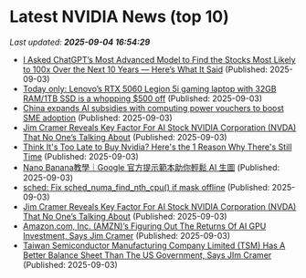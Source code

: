 # Latest NVIDIA News (top 10)
_Last updated: **2025-09-04 16:54:29**_

- [I Asked ChatGPT’s Most Advanced Model to Find the Stocks Most Likely to 100x Over the Next 10 Years — Here’s What It Said](https://www.barchart.com/story/news/34574914/i-asked-chatgpts-most-advanced-model-to-find-the-stocks-most-likely-to-100x-over-the-next-10-years-heres-what-it-said) (Published: 2025-09-03)
- [Today only: Lenovo’s RTX 5060 Legion 5i gaming laptop with 32GB RAM/1TB SSD is a whopping $500 off](http://9to5toys.com/2025/09/03/lenovo-rtx-5060-legion-5i-gaming-laptop-whopping-500-off/) (Published: 2025-09-03)
- [China expands AI subsidies with computing power vouchers to boost SME adoption](https://www.notebookcheck.net/China-expands-AI-subsidies-with-computing-power-vouchers-to-boost-SME-adoption.1104359.0.html) (Published: 2025-09-03)
- [Jim Cramer Reveals Key Factor For AI Stock NVIDIA Corporation (NVDA) That No One’s Talking About](https://biztoc.com/x/fee1990c35bf71f9) (Published: 2025-09-03)
- [Think It's Too Late to Buy Nvidia? Here's the 1 Reason Why There's Still Time](https://biztoc.com/x/5fdce7f2376dad42) (Published: 2025-09-03)
- [Nano Banana教學｜Google 官方提示範本助你輕鬆 AI 生圖](https://hk.news.yahoo.com/nano-banana%E6%95%99%E5%AD%B8%EF%BD%9Cgoogle-%E5%AE%98%E6%96%B9%E6%8F%90%E7%A4%BA%E7%AF%84%E6%9C%AC%E5%8A%A9%E4%BD%A0%E8%BC%95%E9%AC%86-ai-%E7%94%9F%E5%9C%96-162119905.html) (Published: 2025-09-03)
- [sched: Fix sched_numa_find_nth_cpu() if mask offline](https://git.kernel.org/pub/scm/linux/kernel/git/torvalds/linux.git/commit/?id=5ebf512f335053a42482ebff91e46c6dc156bf8c) (Published: 2025-09-03)
- [Jim Cramer Reveals Key Factor For AI Stock NVIDIA Corporation (NVDA) That No One’s Talking About](https://finance.yahoo.com/news/jim-cramer-reveals-key-factor-161422015.html) (Published: 2025-09-03)
- [Amazon.com, Inc. (AMZN)’s Figuring Out The Returns Of AI GPU Investment, Says Jim Cramer](https://finance.yahoo.com/news/amazon-com-inc-amzn-figuring-161357979.html) (Published: 2025-09-03)
- [Taiwan Semiconductor Manufacturing Company Limited (TSM) Has A Better Balance Sheet Than The US Government, Says JIm Cramer](https://finance.yahoo.com/news/taiwan-semiconductor-manufacturing-company-limited-161338158.html) (Published: 2025-09-03)
